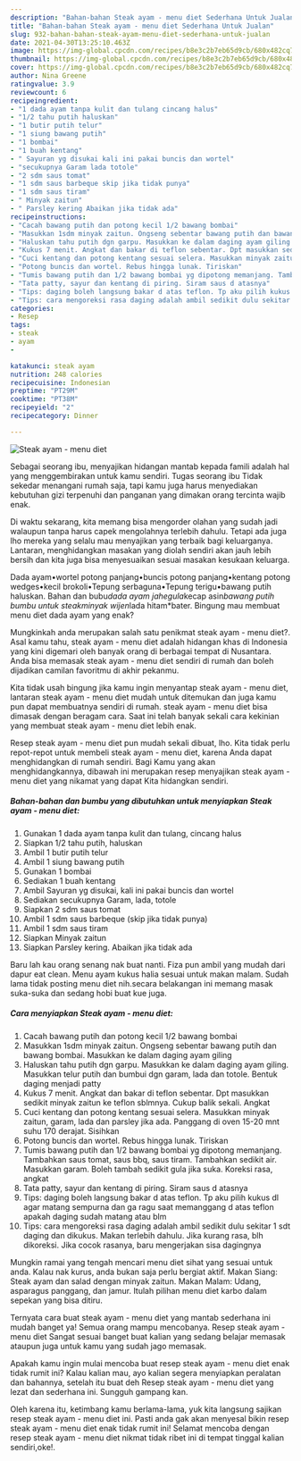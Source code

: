 ```yaml
---
description: "Bahan-bahan Steak ayam - menu diet Sederhana Untuk Jualan"
title: "Bahan-bahan Steak ayam - menu diet Sederhana Untuk Jualan"
slug: 932-bahan-bahan-steak-ayam-menu-diet-sederhana-untuk-jualan
date: 2021-04-30T13:25:10.463Z
image: https://img-global.cpcdn.com/recipes/b8e3c2b7eb65d9cb/680x482cq70/steak-ayam-menu-diet-foto-resep-utama.jpg
thumbnail: https://img-global.cpcdn.com/recipes/b8e3c2b7eb65d9cb/680x482cq70/steak-ayam-menu-diet-foto-resep-utama.jpg
cover: https://img-global.cpcdn.com/recipes/b8e3c2b7eb65d9cb/680x482cq70/steak-ayam-menu-diet-foto-resep-utama.jpg
author: Nina Greene
ratingvalue: 3.9
reviewcount: 6
recipeingredient:
- "1 dada ayam tanpa kulit dan tulang cincang halus"
- "1/2 tahu putih haluskan"
- "1 butir putih telur"
- "1 siung bawang putih"
- "1 bombai"
- "1 buah kentang"
- " Sayuran yg disukai kali ini pakai buncis dan wortel"
- "secukupnya Garam lada totole"
- "2 sdm saus tomat"
- "1 sdm saus barbeque skip jika tidak punya"
- "1 sdm saus tiram"
- " Minyak zaitun"
- " Parsley kering Abaikan jika tidak ada"
recipeinstructions:
- "Cacah bawang putih dan potong kecil 1/2 bawang bombai"
- "Masukkan 1sdm minyak zaitun. Ongseng sebentar bawang putih dan bawang bombai. Masukkan ke dalam daging ayam giling"
- "Haluskan tahu putih dgn garpu. Masukkan ke dalam daging ayam giling. Masukkan telur putih dan bumbui dgn garam, lada dan totole. Bentuk daging menjadi patty"
- "Kukus 7 menit. Angkat dan bakar di teflon sebentar. Dpt masukkan sedikit minyak zaitun ke teflon sblmnya. Cukup balik sekali. Angkat"
- "Cuci kentang dan potong kentang sesuai selera. Masukkan minyak zaitun, garam, lada dan parsley jika ada. Panggang di oven 15-20 mnt suhu 170 derajat. Sisihkan"
- "Potong buncis dan wortel. Rebus hingga lunak. Tiriskan"
- "Tumis bawang putih dan 1/2 bawang bombai yg dipotong memanjang. Tambahkan saus tomat, saus bbq, saus tiram. Tambahkan sedikit air. Masukkan garam. Boleh tambah sedikit gula jika suka. Koreksi rasa, angkat"
- "Tata patty, sayur dan kentang di piring. Siram saus d atasnya"
- "Tips: daging boleh langsung bakar d atas teflon. Tp aku pilih kukus dl agar matang sempurna dan ga ragu saat memanggang d atas teflon apakah daging sudah matang atau blm"
- "Tips: cara mengoreksi rasa daging adalah ambil sedikit dulu sekitar 1 sdt daging dan dikukus. Makan terlebih dahulu. Jika kurang rasa, blh dikoreksi. Jika cocok rasanya, baru mengerjakan sisa dagingnya"
categories:
- Resep
tags:
- steak
- ayam
- 

katakunci: steak ayam  
nutrition: 248 calories
recipecuisine: Indonesian
preptime: "PT29M"
cooktime: "PT38M"
recipeyield: "2"
recipecategory: Dinner

---
```



![Steak ayam - menu diet](https://img-global.cpcdn.com/recipes/b8e3c2b7eb65d9cb/680x482cq70/steak-ayam-menu-diet-foto-resep-utama.jpg)

Sebagai seorang ibu, menyajikan hidangan mantab kepada famili adalah hal yang menggembirakan untuk kamu sendiri. Tugas seorang ibu Tidak sekedar menangani rumah saja, tapi kamu juga harus menyediakan kebutuhan gizi terpenuhi dan panganan yang dimakan orang tercinta wajib enak.

Di waktu  sekarang, kita memang bisa mengorder olahan yang sudah jadi walaupun tanpa harus capek mengolahnya terlebih dahulu. Tetapi ada juga lho mereka yang selalu mau menyajikan yang terbaik bagi keluarganya. Lantaran, menghidangkan masakan yang diolah sendiri akan jauh lebih bersih dan kita juga bisa menyesuaikan sesuai masakan kesukaan keluarga. 

Dada ayam•wortel potong panjang•buncis potong panjang•kentang potong wedges•kecil brokoli•Tepung serbaguna•Tepung terigu•bawang putih haluskan. Bahan dan bubu*dada ayam *jahe*gula*kecap asin*bawang putih *bumbu untuk steak*minyak wijen*lada hitam*bater. Bingung mau membuat menu diet dada ayam yang enak?

Mungkinkah anda merupakan salah satu penikmat steak ayam - menu diet?. Asal kamu tahu, steak ayam - menu diet adalah hidangan khas di Indonesia yang kini digemari oleh banyak orang di berbagai tempat di Nusantara. Anda bisa memasak steak ayam - menu diet sendiri di rumah dan boleh dijadikan camilan favoritmu di akhir pekanmu.

Kita tidak usah bingung jika kamu ingin menyantap steak ayam - menu diet, lantaran steak ayam - menu diet mudah untuk ditemukan dan juga kamu pun dapat membuatnya sendiri di rumah. steak ayam - menu diet bisa dimasak dengan beragam cara. Saat ini telah banyak sekali cara kekinian yang membuat steak ayam - menu diet lebih enak.

Resep steak ayam - menu diet pun mudah sekali dibuat, lho. Kita tidak perlu repot-repot untuk membeli steak ayam - menu diet, karena Anda dapat menghidangkan di rumah sendiri. Bagi Kamu yang akan menghidangkannya, dibawah ini merupakan resep menyajikan steak ayam - menu diet yang nikamat yang dapat Kita hidangkan sendiri.

<!--inarticleads1-->

##### Bahan-bahan dan bumbu yang dibutuhkan untuk menyiapkan Steak ayam - menu diet:

1. Gunakan 1 dada ayam tanpa kulit dan tulang, cincang halus
1. Siapkan 1/2 tahu putih, haluskan
1. Ambil 1 butir putih telur
1. Ambil 1 siung bawang putih
1. Gunakan 1 bombai
1. Sediakan 1 buah kentang
1. Ambil  Sayuran yg disukai, kali ini pakai buncis dan wortel
1. Sediakan secukupnya Garam, lada, totole
1. Siapkan 2 sdm saus tomat
1. Ambil 1 sdm saus barbeque (skip jika tidak punya)
1. Ambil 1 sdm saus tiram
1. Siapkan  Minyak zaitun
1. Siapkan  Parsley kering. Abaikan jika tidak ada


Baru lah kau orang senang nak buat nanti. Fiza pun ambil yang mudah dari dapur eat clean. Menu ayam kukus halia sesuai untuk makan malam. Sudah lama tidak posting menu diet nih.secara belakangan ini memang masak suka-suka dan sedang hobi buat kue juga. 

<!--inarticleads2-->

##### Cara menyiapkan Steak ayam - menu diet:

1. Cacah bawang putih dan potong kecil 1/2 bawang bombai
1. Masukkan 1sdm minyak zaitun. Ongseng sebentar bawang putih dan bawang bombai. Masukkan ke dalam daging ayam giling
1. Haluskan tahu putih dgn garpu. Masukkan ke dalam daging ayam giling. Masukkan telur putih dan bumbui dgn garam, lada dan totole. Bentuk daging menjadi patty
1. Kukus 7 menit. Angkat dan bakar di teflon sebentar. Dpt masukkan sedikit minyak zaitun ke teflon sblmnya. Cukup balik sekali. Angkat
1. Cuci kentang dan potong kentang sesuai selera. Masukkan minyak zaitun, garam, lada dan parsley jika ada. Panggang di oven 15-20 mnt suhu 170 derajat. Sisihkan
1. Potong buncis dan wortel. Rebus hingga lunak. Tiriskan
1. Tumis bawang putih dan 1/2 bawang bombai yg dipotong memanjang. Tambahkan saus tomat, saus bbq, saus tiram. Tambahkan sedikit air. Masukkan garam. Boleh tambah sedikit gula jika suka. Koreksi rasa, angkat
1. Tata patty, sayur dan kentang di piring. Siram saus d atasnya
1. Tips: daging boleh langsung bakar d atas teflon. Tp aku pilih kukus dl agar matang sempurna dan ga ragu saat memanggang d atas teflon apakah daging sudah matang atau blm
1. Tips: cara mengoreksi rasa daging adalah ambil sedikit dulu sekitar 1 sdt daging dan dikukus. Makan terlebih dahulu. Jika kurang rasa, blh dikoreksi. Jika cocok rasanya, baru mengerjakan sisa dagingnya


Mungkin ramai yang tengah mencari menu diet sihat yang sesuai untuk anda. Kalau nak kurus, anda bukan saja perlu bergiat aktif. Makan Siang: Steak ayam dan salad dengan minyak zaitun. Makan Malam: Udang, asparagus panggang, dan jamur. Itulah pilihan menu diet karbo dalam sepekan yang bisa ditiru. 

Ternyata cara buat steak ayam - menu diet yang mantab sederhana ini mudah banget ya! Semua orang mampu mencobanya. Resep steak ayam - menu diet Sangat sesuai banget buat kalian yang sedang belajar memasak ataupun juga untuk kamu yang sudah jago memasak.

Apakah kamu ingin mulai mencoba buat resep steak ayam - menu diet enak tidak rumit ini? Kalau kalian mau, ayo kalian segera menyiapkan peralatan dan bahannya, setelah itu buat deh Resep steak ayam - menu diet yang lezat dan sederhana ini. Sungguh gampang kan. 

Oleh karena itu, ketimbang kamu berlama-lama, yuk kita langsung sajikan resep steak ayam - menu diet ini. Pasti anda gak akan menyesal bikin resep steak ayam - menu diet enak tidak rumit ini! Selamat mencoba dengan resep steak ayam - menu diet nikmat tidak ribet ini di tempat tinggal kalian sendiri,oke!.

